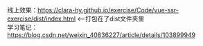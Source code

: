 线上效果：https://clara-hy.github.io/exercise/Code/vue-ssr-exercise/dist/index.html  <--打包在了dist文件夹里   
学习笔记：https://blog.csdn.net/weixin_40836227/article/details/103899949
